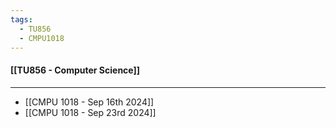 ```yaml
---
tags:
  - TU856
  - CMPU1018
---
```

#### [[TU856 - Computer Science]]

---

- [[CMPU 1018 - Sep 16th 2024]]
- [[CMPU 1018 - Sep 23rd 2024]]
